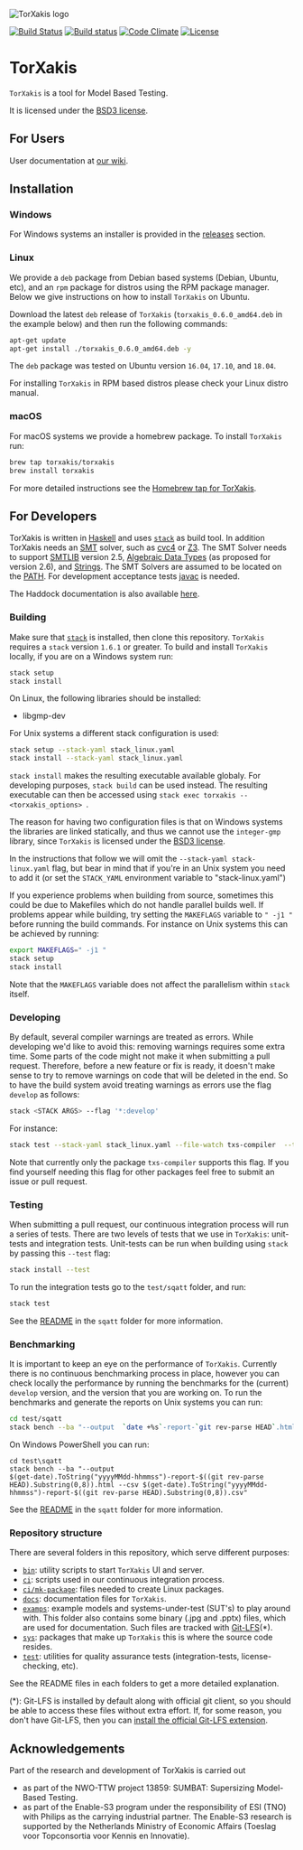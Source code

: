 ![TorXakis logo](https://git.io/vFvfj "TorXakis")

[![Build Status](https://semaphoreci.com/api/v1/torxakis-admin/torxakis/branches/develop/badge.svg)](https://semaphoreci.com/torxakis-admin/torxakis)
[![Build status](https://ci.appveyor.com/api/projects/status/ppk53o7uh7e6aie9/branch/develop?svg=true)](https://ci.appveyor.com/project/torxakis-admin/torxakis/branch/develop)
[![Code Climate](https://codeclimate.com/github/TorXakis/TorXakis/badges/gpa.svg)](https://codeclimate.com/github/TorXakis/TorXakis)
[![License](https://img.shields.io/badge/License-BSD%203--Clause-blue.svg)](https://opensource.org/licenses/BSD-3-Clause)

# TorXakis

`TorXakis` is a tool for Model Based Testing.

It is licensed under the [BSD3 license](LICENSE).

## For Users
User documentation at [our wiki](https://github.com/TorXakis/TorXakis/wiki).

## Installation

### Windows
For Windows systems an installer is provided in the [releases][13] section.

### Linux

We provide a `deb` package from Debian based systems (Debian, Ubuntu, etc), and an
`rpm` package for distros using the RPM package manager. Below we give
instructions on how to install `TorXakis` on Ubuntu.

Download the latest `deb` release of `TorXakis` (`torxakis_0.6.0_amd64.deb` in
the example below) and then run the following commands:

```sh
apt-get update
apt-get install ./torxakis_0.6.0_amd64.deb -y
```

The `deb` package was tested on Ubuntu version `16.04`, `17.10`, and `18.04`.

For installing `TorXakis` in RPM based distros please check your Linux distro
manual.

### macOS ###

For macOS systems we provide a homebrew package. To install `TorXakis` run:

```sh
brew tap torxakis/torxakis
brew install torxakis
```

For more detailed instructions see the [Homebrew tap for
TorXakis](https://github.com/TorXakis/homebrew-TorXakis).

## For Developers

TorXakis is written in [Haskell](https://www.haskell.org) and
uses [`stack`][9] as build tool. In addition
TorXakis needs an [SMT][1] solver, such as [cvc4][2] or [Z3][3]. The SMT Solver
needs to support [SMTLIB][4] version 2.5, [Algebraic Data Types][5] (as
proposed for version 2.6), and [Strings][6]. The SMT Solvers are assumed to be
located on the [PATH][7]. For development acceptance tests [javac][8] is needed.

The Haddock documentation is also
available [here](https://torxakis.github.io/TorXakis/doc/index.html).

### Building

Make sure that [`stack`][10] is installed, then clone this repository.
`TorXakis` requires a `stack` version `1.6.1` or greater. To build and install
`TorXakis` locally, if you are on a Windows system run:

```sh
stack setup
stack install
```

On Linux, the following libraries should be installed:
- libgmp-dev

For Unix systems a different stack configuration is used:

```sh
stack setup --stack-yaml stack_linux.yaml
stack install --stack-yaml stack_linux.yaml
```

```stack install``` makes the resulting executable available globaly. For developing purposes, ```stack build``` can be used instead. The resulting executable can then be accessed using ```stack exec torxakis -- <torxakis_options> ```.

The reason for having two configuration files is that on Windows systems the
libraries are linked statically, and thus we cannot use the `integer-gmp`
library, since `TorXakis` is licensed under the [BSD3 license](LICENSE).

In the instructions that follow we will omit the `--stack-yaml
stack-linux.yaml` flag, but bear in mind that if you're in an Unix system you
need to add it (or set the `STACK_YAML` environment variable to
"stack-linux.yaml")

If you experience problems when building from source, sometimes this could be
due to Makefiles which do not handle parallel builds well. If problems appear
while building, try setting the `MAKEFLAGS` variable to `" -j1 "` before
running the build commands. For instance on Unix systems this can be achieved
by running:

```sh
export MAKEFLAGS=" -j1 "
stack setup
stack install
```

Note that the `MAKEFLAGS` variable does not affect the parallelism within
`stack` itself.

### Developing

By default, several compiler warnings are treated as errors. While developing
we'd like to avoid this: removing warnings requires some extra time. Some parts
of the code might not make it when submitting a pull request. Therefore, before
a new feature or fix is ready, it doesn't make sense to try to remove warnings
on code that will be deleted in the end. So to have the build system avoid
treating warnings as errors use the flag `develop` as follows:

```sh
stack <STACK ARGS> --flag '*:develop'
```

For instance:

```sh
stack test --stack-yaml stack_linux.yaml --file-watch txs-compiler  --ta "-m wrong" --flag '*:develop'
```

Note that currently only the package `txs-compiler` supports this flag. If you
find yourself needing this flag for other packages feel free to submit an
issue or pull request.

### Testing

When submitting a pull request, our continuous integration process will run a
series of tests. There are two levels of tests that we use in `TorXakis`:
unit-tests and integration tests. Unit-tests can be run when building using
`stack` by passing this `--test` flag:

```sh
stack install --test
```

To run the integration tests go to the `test/sqatt` folder, and run:

```sh
stack test
```

See the [README](test/sqatt/README.md) in the `sqatt` folder for more
information.

### Benchmarking

It is important to keep an eye on the performance of `TorXakis`. Currently
there is no continuous benchmarking process in place, however you can check
locally the performance by running the benchmarks for the (current) `develop`
version, and the version that you are working on. To run the benchmarks and
generate the reports on Unix systems you can run:

```sh
cd test/sqatt
stack bench --ba "--output  `date +%s`-report-`git rev-parse HEAD`.html --csv `date +%s`-report-`git rev-parse HEAD`.csv"
```

On Windows PowerShell you can run:

```posh
cd test\sqatt
stack bench --ba "--output
$(get-date).ToString("yyyyMMdd-hhmmss")-report-$((git rev-parse
HEAD).Substring(0,8)).html --csv $(get-date).ToString("yyyyMMdd-hhmmss")-report-$((git rev-parse HEAD).Substring(0,8)).csv"
```

See the [README](test/sqatt/README.md) in the `sqatt` folder for more
information.


### Repository structure

There are several folders in this repository, which serve different purposes:

- [`bin`](bin/): utility scripts to start `TorXakis` UI and server.
- [`ci`](ci/): scripts used in our continuous integration process.
- [`ci/mk-package`](ci/mk-package): files needed to create Linux packages.
- [`docs`](docs/): documentation files for `TorXakis`.
- [`examps`](examps/): example models and systems-under-test (SUT's) to play
  around with. This folder also contains some binary (.jpg and .pptx) files,
  which are used for documentation. Such files are tracked with [Git-LFS][15](*).
- [`sys`](sys/): packages that make up `TorXakis` this is where the source code
  resides.
- [`test`](test/): utilities for quality assurance tests (integration-tests,
  license-checking, etc).

See the README files in each folders to get a more detailed explanation.

(*): Git-LFS is installed by default along with official git client, so you should
     be able to access these files without extra effort. If, for some reason, you
     don't have Git-LFS, then you can [install the official Git-LFS extension][15].

[1]: https://en.wikipedia.org/wiki/Satisfiability_modulo_theories
[2]: http://cvc4.cs.stanford.edu/web/
[3]: https://github.com/Z3Prover/z3
[4]: http://smtlib.cs.uiowa.edu/
[5]: https://en.wikipedia.org/wiki/Algebraic_data_type
[6]: http://cvc4.cs.stanford.edu/wiki/Strings
[7]: https://en.wikipedia.org/wiki/PATH_(variable)
[8]: https://www.oracle.com/technetwork/java/javase/downloads/jdk8-downloads-2133151.html
[9]: https://www.haskellstack.org
[10]: https://docs.haskellstack.org/en/stable/install_and_upgrade/
[11]: https://github.com/TorXakis/TorXakis/issues/40
[13]: https://github.com/TorXakis/TorXakis/releases
[15]: https://git-lfs.github.com/

## Acknowledgements
Part of the research and development of TorXakis is carried out 
* as part of the NWO-TTW project 13859: SUMBAT: Supersizing Model-Based Testing.
* as part of the Enable-S3 program under the responsibility of ESI (TNO) with Philips as the carrying industrial partner. The Enable-S3 research is supported by the Netherlands Ministry of Economic Affairs (Toeslag voor Topconsortia voor Kennis en Innovatie).
